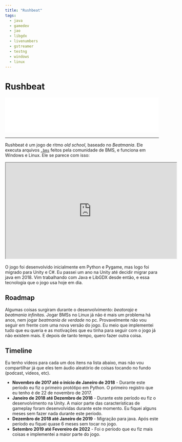 ```yaml
---
title: "Rushbeat"
tags:
  - java
  - gamedev
  - jao
  - libgdx
  - livenumbers
  - gstreamer
  - testng
  - windows
  - linux
---
```


# Rushbeat

![Rushbeat Logo](../assets/rushbeat-logo-light.svg)

---

Rushbeat é um jogo de ritmo _old school_, baseado no _Beatmania_. Ele executa arquivos [`.bms`](https://en.wikipedia.org/wiki/Be-Music_Source) feitos pela comunidade de BMS, e funciona em Windows e Linux. Ele se parece com isso:  
  
<iframe id="odysee-iframe" width="560" height="315" src="https://odysee.com/$/embed/rushbeat_v1_gameplay/530955d5a58a4250af0239c65d33b98956a00110?r=GyzQyAbgfvfH2srncUFCMMRBHCm4SPGL" allowfullscreen></iframe>  
  
  
O jogo foi desenvolvido inicialmente em Python e Pygame, mas logo foi migrado para Unity e C#. Eu passei um ano na Unity até decidir migrar para java em 2018. Vim trabalhando com Java e LibGDX desde então, e essa tecnologia que o jogo usa hoje em dia.  
  
## Roadmap  
  
Algumas coisas surgiram durante o desenvolvimento: _beatoraja_ e _beatmania infinitas_. Jogar BMSs no Linux já não é mais um problema há anos, nem jogar _beatmania de verdade_ no pc. Provavelmente não vou seguir em frente com uma nova versão do jogo. Eu meio que implementei tudo que eu queria e as motivações que eu tinha para seguir com o jogo já não existem mais. E depois de tanto tempo, quero fazer outra coisa.  
  
## Timeline  
  
Eu tenho vídeos para cada um dos itens na lista abaixo, mas não vou compartilhar já que eles tem áudio aleatório de coisas tocando no fundo (podcast, videos, etc).  
  
- **Novembro de 2017 até o início de Janeiro de 2018** - Durante este período eu fiz o primeiro protótipo em Python. O primeiro registro que eu tenho é de 22 de novembro de 2017.  
- **Janeiro de 2018 até Dezembro de 2018** - Durante este período eu fiz o desenvolvimento na Unity. A maior parte das características de gameplay foram desenvolvidas durante este momento. Eu fiquei alguns meses sem fazer nada durante este período.  
- **Dezembro de 2018 até Janeiro de 2019** - Migração para java. Após este período eu fiquei quase 6 meses sem tocar no jogo.  
- **Setembro 2019 até Fevereiro de 2022** - Foi o período que eu fiz mais coisas e implementei a maior parte do jogo.